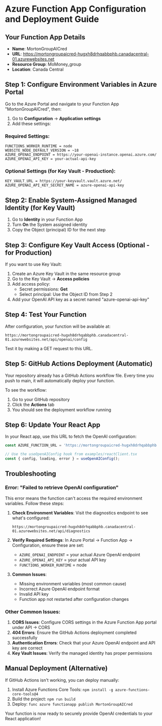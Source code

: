 # Azure Function App Configuration and Deployment Guide

## Your Function App Details
- **Name**: MortonGroupAICred
- **URL**: https://mortongroupaicred-hugxh8drhqabbphb.canadacentral-01.azurewebsites.net
- **Resource Group**: MoMoney_group
- **Location**: Canada Central

## Step 1: Configure Environment Variables in Azure Portal

Go to the Azure Portal and navigate to your Function App "MortonGroupAICred", then:

1. Go to **Configuration** → **Application settings**
2. Add these settings:

### Required Settings:
```
FUNCTIONS_WORKER_RUNTIME = node
WEBSITE_NODE_DEFAULT_VERSION = ~18
AZURE_OPENAI_ENDPOINT = https://your-openai-instance.openai.azure.com/
AZURE_OPENAI_API_KEY = your-actual-api-key
```

### Optional Settings (for Key Vault - Production):
```
KEY_VAULT_URL = https://your-keyvault.vault.azure.net/
AZURE_OPENAI_API_KEY_SECRET_NAME = azure-openai-api-key
```

## Step 2: Enable System-Assigned Managed Identity (for Key Vault)

1. Go to **Identity** in your Function App
2. Turn **On** the System assigned identity
3. Copy the Object (principal) ID for the next step

## Step 3: Configure Key Vault Access (Optional - for Production)

If you want to use Key Vault:

1. Create an Azure Key Vault in the same resource group
2. Go to the Key Vault → **Access policies**
3. Add access policy:
   - Secret permissions: **Get**
   - Select principal: Use the Object ID from Step 2
4. Add your OpenAI API key as a secret named "azure-openai-api-key"

## Step 4: Test Your Function

After configuration, your function will be available at:
```
https://mortongroupaicred-hugxh8drhqabbphb.canadacentral-01.azurewebsites.net/api/openai/config
```

Test it by making a GET request to this URL.

## Step 5: GitHub Actions Deployment (Automatic)

Your repository already has a GitHub Actions workflow file. Every time you push to main, it will automatically deploy your function.

To see the workflow:
1. Go to your GitHub repository
2. Click the **Actions** tab
3. You should see the deployment workflow running

## Step 6: Update Your React App

In your React app, use this URL to fetch the OpenAI configuration:

```typescript
const AZURE_FUNCTION_URL = 'https://mortongroupaicred-hugxh8drhqabbphb.canadacentral-01.azurewebsites.net/api/openai/config';

// Use the useOpenAIConfig hook from examples/reactClient.tsx
const { config, loading, error } = useOpenAIConfig();
```

## Troubleshooting

### Error: "Failed to retrieve OpenAI configuration"

This error means the function can't access the required environment variables. Follow these steps:

1. **Check Environment Variables**: Visit the diagnostics endpoint to see what's configured:
   ```
   https://mortongroupaicred-hugxh8drhqabbphb.canadacentral-01.azurewebsites.net/api/diagnostics
   ```

2. **Verify Required Settings**: In Azure Portal → Function App → Configuration, ensure these are set:
   - `AZURE_OPENAI_ENDPOINT` = your actual Azure OpenAI endpoint
   - `AZURE_OPENAI_API_KEY` = your actual API key
   - `FUNCTIONS_WORKER_RUNTIME` = node

3. **Common Issues**:
   - Missing environment variables (most common cause)
   - Incorrect Azure OpenAI endpoint format
   - Invalid API key
   - Function app not restarted after configuration changes

### Other Common Issues:

1. **CORS Issues**: Configure CORS settings in the Azure Function App portal under API → CORS
2. **404 Errors**: Ensure the GitHub Actions deployment completed successfully
3. **Authentication Errors**: Check that your Azure OpenAI endpoint and API key are correct
4. **Key Vault Issues**: Verify the managed identity has proper permissions

## Manual Deployment (Alternative)

If GitHub Actions isn't working, you can deploy manually:

1. Install Azure Functions Core Tools: `npm install -g azure-functions-core-tools@4`
2. Build the project: `npm run build`
3. Deploy: `func azure functionapp publish MortonGroupAICred`

Your function is now ready to securely provide OpenAI credentials to your React application!
